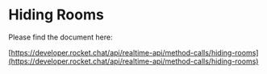 # Hiding Rooms

Please find the document here: 

[https://developer.rocket.chat/api/realtime-api/method-calls/hiding-rooms](https://developer.rocket.chat/api/realtime-api/method-calls/hiding-rooms)

